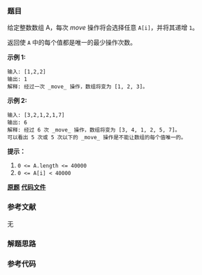### 题目
给定整数数组 A，每次 _move_ 操作将会选择任意 `A[i]`，并将其递增 `1`。

返回使 `A` 中的每个值都是唯一的最少操作次数。

**示例 1:**

    
    
    输入: [1,2,2]
    输出: 1
    解释: 经过一次 _move_ 操作，数组将变为 [1, 2, 3]。

**示例 2:**

    
    
    输入: [3,2,1,2,1,7]
    输出: 6
    解释: 经过 6 次 _move_ 操作，数组将变为 [3, 4, 1, 2, 5, 7]。
    可以看出 5 次或 5 次以下的 _move_ 操作是不能让数组的每个值唯一的。
    

**提示：**

  1. `0 <= A.length <= 40000`
  2. `0 <= A[i] < 40000`

 **[原题](https://leetcode-cn.com/problems/minimum-increment-to-make-array-unique/)**    **[代码文件]()**


### 参考文献
无

### 解题思路




### 参考代码

```go


```




